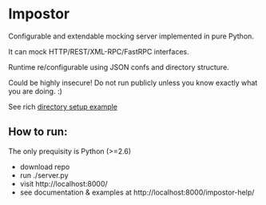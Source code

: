 # Impostor
Configurable and extendable mocking server implemented in pure Python.

It can mock HTTP/REST/XML-RPC/FastRPC interfaces.

Runtime re/configurable using JSON confs and directory structure.

Could be highly insecure! Do not run publicly unless you know exactly what you are doing. :)

See rich [directory setup example](https://github.com/vvendigo/impostor/blob/master/root/setup.json)

## How to run:
The only prequisity is Python (>=2.6)

 - download repo
 - run ./server.py
 - visit http://localhost:8000/
 - see documentation & examples at http://localhost:8000/impostor-help/

